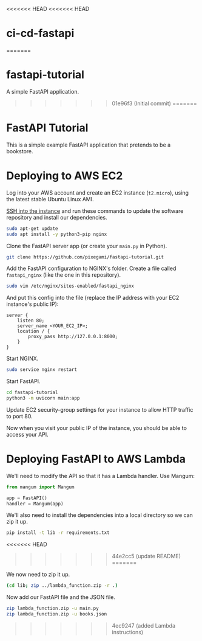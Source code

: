 <<<<<<< HEAD
<<<<<<< HEAD
# ci-cd-fastapi
=======
# fastapi-tutorial
A simple FastAPI application.
>>>>>>> 01e96f3 (Initial commit)
=======
# FastAPI Tutorial

This is a simple example FastAPI application that pretends to be a bookstore.

# Deploying to AWS EC2

Log into your AWS account and create an EC2 instance (`t2.micro`), using the latest stable
Ubuntu Linux AMI.

[SSH into the instance](https://aws.amazon.com/blogs/compute/new-using-amazon-ec2-instance-connect-for-ssh-access-to-your-ec2-instances/) and run these commands to update the software repository and install
our dependencies.

```bash
sudo apt-get update
sudo apt install -y python3-pip nginx
```

Clone the FastAPI server app (or create your `main.py` in Python).

```bash
git clone https://github.com/pixegami/fastapi-tutorial.git
```

Add the FastAPI configuration to NGINX's folder. Create a file called `fastapi_nginx` (like the one in this repository).

```bash
sudo vim /etc/nginx/sites-enabled/fastapi_nginx
```

And put this config into the file (replace the IP address with your EC2 instance's public IP):

```
server {
    listen 80;   
    server_name <YOUR_EC2_IP>;    
    location / {        
        proxy_pass http://127.0.0.1:8000;    
    }
}
```


Start NGINX.

```bash
sudo service nginx restart
```

Start FastAPI.

```bash
cd fastapi-tutorial
python3 -m uvicorn main:app
```

Update EC2 security-group settings for your instance to allow HTTP traffic to port 80.

Now when you visit your public IP of the instance, you should be able to access your API.

# Deploying FastAPI to AWS Lambda

We'll need to modify the API so that it has a Lambda handler. Use Mangum:

```python
from mangum import Mangum

app = FastAPI()
handler = Mangum(app)
```

We'll also need to install the dependencies into a local directory so we can zip it up.

```bash
pip install -t lib -r requirements.txt
```
<<<<<<< HEAD
>>>>>>> 44e2cc5 (update README)
=======

We now need to zip it up.

```bash
(cd lib; zip ../lambda_function.zip -r .)
```

Now add our FastAPI file and the JSON file.

```bash
zip lambda_function.zip -u main.py
zip lambda_function.zip -u books.json
```
>>>>>>> 4ec9247 (added Lambda instructions)
